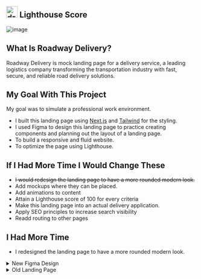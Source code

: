 ## <img src="https://github.com/user-attachments/assets/9659b3f8-1507-4860-b6b8-39f7b5a4d4f8" alt="drawing" width="30"/> Lighthouse Score

![image](https://github.com/user-attachments/assets/5636fa64-0d86-4cb6-89c0-615a72468a1a)

## What Is Roadway Delivery?

Roadway Delivery is mock landing page for a delivery service, a leading logistics company transforming the transportation industry with fast, secure, and reliable road delivery solutions.

## My Goal With This Project

My goal was to simulate a professional work environment.

- I built this landing page using [Next.js](https://nextjs.org/docs) and [Tailwind](https://tailwindcss.com/docs/installation) for the styling.
- I used Figma to design this landing page to practice creating components and planning out the layout of a landing page.
- To build a responsive and fluid website.
- To optimize the page using Lighthouse.

## If I Had More Time I Would Change These

- <strike>I would redesign the landing page to have a more rounded modern look.</strike>
- Add mockups where they can be placed.
- Add animations to content
- Attain a Lighthouse score of 100 for every criteria
- Make this landing page into an actual delivery application.
- Apply SEO principles to increase search visibility
- Readd routing to other pages

## I Had More Time

- I redesigned the landing page to have a more rounded modern look.

<details><summary>New Figma Design</summary><br/>
  
  ![RWD](https://github.com/user-attachments/assets/0e291b1a-b31c-4aec-a003-2bfc209d7a7c)

</details>
<details><summary>Old Landing Page</summary><br/>
  
  ![352994835-e57a7bbd-5a0b-4a58-9e65-999657cff35b (1)](https://github.com/user-attachments/assets/c62117bd-1af3-4df4-9ae2-259d30104e01)
  
</details>

<!--
## Pages

### Home Page

![image](https://github.com/user-attachments/assets/e57a7bbd-5a0b-4a58-9e65-999657cff35b)
![image](https://github.com/user-attachments/assets/6ae8a5c9-5119-4b5b-ae13-bd096a39c529)


### About Page

![image](https://github.com/user-attachments/assets/08d2caec-7c9a-4ebe-b661-e3927f597911)
![image](https://github.com/user-attachments/assets/9563ca3e-527c-4ddf-8f7a-de895dc36435)


### Testimonials Page

![image](https://github.com/user-attachments/assets/f4429fa3-b79a-48f1-b8d1-8d4d5e6f13ea)
![image](https://github.com/user-attachments/assets/0796817b-2c7b-43e3-9d87-6598c9c5da47)


### Pricing Page

![image](https://github.com/user-attachments/assets/64f94f05-b41c-4a28-8592-5a958d5fbc99)
![image](https://github.com/user-attachments/assets/ed7add38-4917-4ef5-bc1f-178e2ba2a701)


### Contact Page

![image](https://github.com/user-attachments/assets/0e48fbb6-721f-47d8-bee8-f47890a0aa09)
![image](https://github.com/user-attachments/assets/f0506cca-70ff-42f0-b0d0-ba10b9748dd4)

-->
